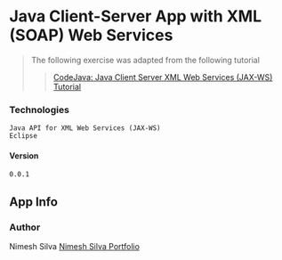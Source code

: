 # Java Client-Server App with XML (SOAP) Web Services

> The following exercise was adapted from the following tutorial
>>[CodeJava: Java Client Server XML Web Services (JAX-WS) Tutorial](https://www.codejava.net/java-ee/web-services/create-client-server-application-for-web-service-in-java/)

### Technologies

    Java API for XML Web Services (JAX-WS)
    Eclipse

#### Version

    0.0.1
<!--## Quick Start

### Installation

``` bash
# install default package.json file if needed
npm init --yes

# Install the dependencies
npm install

# Run app
npm start
```-->

## App Info

### Author

Nimesh Silva
[Nimesh Silva Portfolio](https://nimeshsilvaportfolio.netlify.com/)